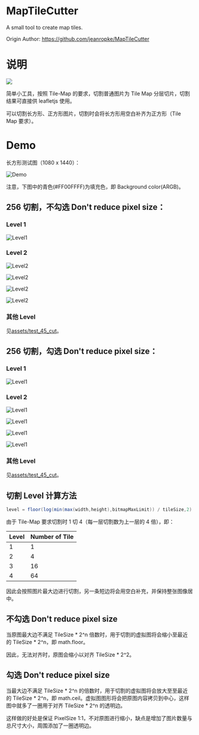 # MapTileCutter

A small tool to create map tiles.

Origin Author: https://github.com/jeanropke/MapTileCutter

# 说明

![](assets/2023-07-08-22-28-30.png)

简单小工具，按照 Tile-Map 的要求，切割普通图片为 Tile Map 分层切片，切割结果可直接供 leafletjs 使用。

可以切割长方形、正方形图片，切割时会将长方形用空白补齐为正方形（Tile Map 要求）。

# Demo

长方形测试图（1080 x 1440）：

![Demo](assets/2023-07-08-22-09-14.png)

注意，下图中的青色(#FF00FFFF)为填充色，即 Background color(ARGB)。

## 256 切割，不勾选 Don't reduce pixel size：

###  Level 1

![Level1](assets/test_45_cut/1/0_0.png)

###  Level 2

![Level2](assets/test_45_cut/2/0_0.png)

![Level2](assets/test_45_cut/2/0_1.png)

![Level2](assets/test_45_cut/2/1_0.png)

![Level2](assets/test_45_cut/2/1_1.png)

###  其他 Level

见[assets/test_45_cut](./assets/test_45_cut)。

## 256 切割，勾选 Don't reduce pixel size：

### Level 1

![Level1](assets/test_45_cut_pixel_one_one/1/0_0.png)

### Level 2

![Level1](assets/test_45_cut_pixel_one_one/2/0_0.png)

![Level1](assets/test_45_cut_pixel_one_one/2/0_1.png)

![Level1](assets/test_45_cut_pixel_one_one/2/1_0.png)

![Level1](assets/test_45_cut_pixel_one_one/2/1_1.png)

### 其他 Level

见[assets/test_45_cut](./assets/test_45_cut)。

## 切割 Level 计算方法

```csharp
level = floor(log(min(max(width,height),bitmapMaxLimit)) / tileSize,2)
```

由于 Tile-Map 要求切割时 1 切 4（每一层切割数为上一层的 4 倍），即：

|Level|Number of Tile|
|--|--|
|1|1|
|2|4|
|3|16|
|4|64|

因此会按照图片最大边进行切割，另一条短边将会用空白补充，并保持整张图像居中。

## 不勾选 Don't reduce pixel size

当原图最大边不满足 TileSize * 2^n 倍数时，用于切割的虚拟图将会缩小至最近的 TileSize * 2^n，即 math.floor。

因此，无法对齐时，原图会缩小以对齐 TileSize * 2^2。

## 勾选 Don't reduce pixel size

当最大边不满足 TileSize * 2^n 的倍数时，用于切割的虚拟图将会放大至至最近的 TileSize * 2^n，即 math.ceil。虚拟图图形将会把原图内容拷贝到中心，这样图中就多了一圈用于对齐 TileSize * 2^n 的透明边。

这样做的好处是保证 PixelSize 1:1，不对原图进行缩小，缺点是增加了图片数量与总尺寸大小，周围添加了一圈透明边。